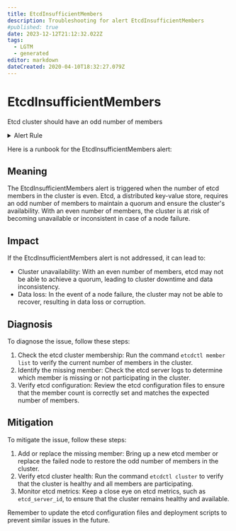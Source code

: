 ```yaml
---
title: EtcdInsufficientMembers
description: Troubleshooting for alert EtcdInsufficientMembers
#published: true
date: 2023-12-12T21:12:32.022Z
tags: 
  - LGTM
  - generated
editor: markdown
dateCreated: 2020-04-10T18:32:27.079Z
---
```


# EtcdInsufficientMembers

Etcd cluster should have an odd number of members

<details>
  <summary>Alert Rule</summary>

{{% rule "etcd/etcd-internal.yml" "EtcdInsufficientMembers" %}}

{{% comment %}}

```yaml
alert: EtcdInsufficientMembers
expr: count(etcd_server_id) % 2 == 0
for: 0m
labels:
    severity: critical
annotations:
    summary: Etcd insufficient Members (instance {{ $labels.instance }})
    description: |-
        Etcd cluster should have an odd number of members
          VALUE = {{ $value }}
          LABELS = {{ $labels }}
    runbook: https://github.com/srerun/prometheus-alerts/blob/main/content/runbooks/etcd-internal/EtcdInsufficientMembers.md

```

{{% /comment %}}

</details>


Here is a runbook for the EtcdInsufficientMembers alert:

## Meaning

The EtcdInsufficientMembers alert is triggered when the number of etcd members in the cluster is even. Etcd, a distributed key-value store, requires an odd number of members to maintain a quorum and ensure the cluster's availability. With an even number of members, the cluster is at risk of becoming unavailable or inconsistent in case of a node failure.

## Impact

If the EtcdInsufficientMembers alert is not addressed, it can lead to:

* Cluster unavailability: With an even number of members, etcd may not be able to achieve a quorum, leading to cluster downtime and data inconsistency.
* Data loss: In the event of a node failure, the cluster may not be able to recover, resulting in data loss or corruption.

## Diagnosis

To diagnose the issue, follow these steps:

1. Check the etcd cluster membership: Run the command `etcdctl member list` to verify the current number of members in the cluster.
2. Identify the missing member: Check the etcd server logs to determine which member is missing or not participating in the cluster.
3. Verify etcd configuration: Review the etcd configuration files to ensure that the member count is correctly set and matches the expected number of members.

## Mitigation

To mitigate the issue, follow these steps:

1. Add or replace the missing member: Bring up a new etcd member or replace the failed node to restore the odd number of members in the cluster.
2. Verify etcd cluster health: Run the command `etcdctl cluster` to verify that the cluster is healthy and all members are participating.
3. Monitor etcd metrics: Keep a close eye on etcd metrics, such as `etcd_server_id`, to ensure that the cluster remains healthy and available.

Remember to update the etcd configuration files and deployment scripts to prevent similar issues in the future.